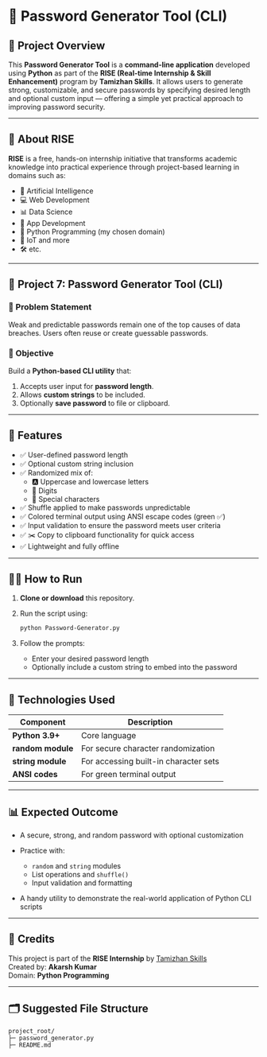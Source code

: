 # 🔐 Password Generator Tool (CLI)

## 📌 Project Overview

This **Password Generator Tool** is a **command-line application** developed using **Python** as part of the **RISE (Real‑time Internship & Skill Enhancement)** program by **Tamizhan Skills**.
It allows users to generate strong, customizable, and secure passwords by specifying desired length and optional custom input — offering a simple yet practical approach to improving password security.

---

## 🏁 About RISE

**RISE** is a free, hands-on internship initiative that transforms academic knowledge into practical experience through project-based learning in domains such as:

* 🤖 Artificial Intelligence
* 💻 Web Development
* 📊 Data Science
* 📱 App Development
* 🐍 Python Programming (my chosen domain)
* 🔌 IoT and more
* 🛠️ etc.

---

## 🔧 Project 7: Password Generator Tool (CLI)

### 📝 Problem Statement

Weak and predictable passwords remain one of the top causes of data breaches. Users often reuse or create guessable passwords.

### 🎯 Objective

Build a **Python-based CLI utility** that:

1. Accepts user input for **password length**.
2. Allows **custom strings** to be included.
3. Optionally **save password** to file or clipboard.

---

## 🚀 Features

* ✅ User-defined password length
* ✅ Optional custom string inclusion
* ✅ Randomized mix of:
  * 🅰️ Uppercase and lowercase letters
  * 🔢 Digits
  * 🔣 Special characters
* ✅ Shuffle applied to make passwords unpredictable
* ✅ Colored terminal output using ANSI escape codes (green ✅)
* ✅ Input validation to ensure the password meets user criteria
* ✅ ✂️ Copy to clipboard functionality for quick access
* ✅ Lightweight and fully offline
  
---

## 🧑‍💻 How to Run

1. **Clone or download** this repository.

2. Run the script using:

   ```bash
   python Password-Generator.py
   ```

3. Follow the prompts:

   * Enter your desired password length
   * Optionally include a custom string to embed into the password

---

## 📂 Technologies Used

| Component         | Description                           |
| ----------------- | ------------------------------------- |
| **Python 3.9+**   | Core language                         |
| **random module** | For secure character randomization    |
| **string module** | For accessing built-in character sets |
| **ANSI codes**    | For green terminal output             |

---

## 📊 Expected Outcome

* A secure, strong, and random password with optional customization
* Practice with:

  * `random` and `string` modules
  * List operations and `shuffle()`
  * Input validation and formatting
* A handy utility to demonstrate the real-world application of Python CLI scripts

---

## 📢 Credits

This project is part of the **RISE Internship** by [Tamizhan Skills](https://www.tamizhanskills.com)\
Created by: **Akarsh Kumar**\
Domain: **Python Programming**

---

## 🗂️ Suggested File Structure

```
project_root/
├─ password_generator.py
├─ README.md
```
